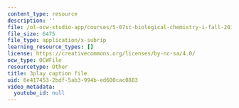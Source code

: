 ```yaml
---
content_type: resource
description: ''
file: /ol-ocw-studio-app/courses/5-07sc-biological-chemistry-i-fall-2013/6e4174532bdf5ab3994bed600cac0883_ZS5vxMILXPg.vtt
file_size: 6475
file_type: application/x-subrip
learning_resource_types: []
license: https://creativecommons.org/licenses/by-nc-sa/4.0/
ocw_type: OCWFile
resourcetype: Other
title: 3play caption file
uid: 6e417453-2bdf-5ab3-994b-ed600cac0883
video_metadata:
  youtube_id: null
---
```

